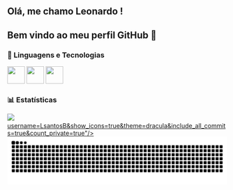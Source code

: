 ## Olá, me chamo Leonardo !

## Bem vindo ao meu perfil GitHub 👋

### 🤖 Linguagens e Tecnologias

 <img src="https://cdn.jsdelivr.net/gh/devicons/devicon@latest/icons/latex/latex-original.svg" width="40" height="40"/>  <img src="https://cdn.jsdelivr.net/gh/devicons/devicon@latest/icons/github/github-original-wordmark.svg" width="40" height="40"/>  <img src="https://cdn.jsdelivr.net/gh/devicons/devicon@latest/icons/python/python-original-wordmark.svg" width="40" height="40"/>


### 📊 Estatísticas
<div>
<a href="https://github.com/LsantosB">
<img loading="lazy" height="180em" src="https://github-readme-stats.vercel.app/api?
<img loading="lazy" height="180em" src="https://github-readme-stats.vercel.app/api/top-langs/?username=LsantosB&layout=compact&langs_count=7&theme=dracula"/>
username=LsantosB&show_icons=true&theme=dracula&include_all_commits=true&count_private=true"/>
</div>          
          

<picture align="center">
  <source media="(prefers-color-scheme: dark)" srcset="https://raw.githubusercontent.com/LsantosB/LsantosB/output/github-contribution-grid-snake-dark.svg">
  <source media="(prefers-color-scheme: light)" srcset="https://raw.githubusercontent.com/LsantosB/LsantosB/output/github-contribution-grid-snake-dark.svg">
  <img align="center" alt="github contribution grid snake animation" src="https://raw.githubusercontent.com/LsantosB/LsantosB/output/github-contribution-grid-snake.svg">
</picture>
